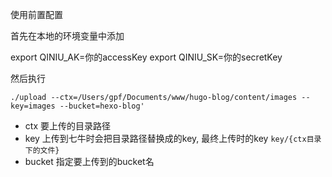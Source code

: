 使用前置配置

首先在本地的环境变量中添加

export QINIU_AK=你的accessKey
export QINIU_SK=你的secretKey

然后执行
```
./upload --ctx=/Users/gpf/Documents/www/hugo-blog/content/images --key=images --bucket=hexo-blog'
```

* ctx 要上传的目录路径
* key 上传到七牛时会把目录路径替换成的key, 最终上传时的key  `key/{ctx目录下的文件}`
* bucket 指定要上传到的bucket名